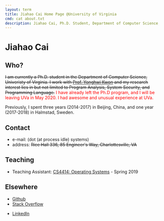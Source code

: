 ```yaml
---
layout: term
title: Jiahao Cai Home Page @University of Virginia
cmd: cat about.txt
description: Jiahao Cai, Ph.D. Student, Department of Computer Science, University of Virginia.
---
```


# Jiahao Cai

## Who?

<del>I am currently a Ph.D. student in the Department of Computer Science, Univeristy of Virginia. I work with [Prof. Yonghwi Kwon](https://yonghwi-kwon.github.io/) and my research interest lies in but not limited to Program Analysis, System Security, and Programming Language.</del> <font color="red">I have already left the Ph.D program, and I will be leaving UVa in May 2020. I had awesome and unusual experience at UVa.</font> 

Previously, I spent three years (2014-2017) in Beijing, China, and one year (2017-2018) in Halmstad, Sweden.

## Contact
+ e-mail: (dot (at process idle) systems)
+ address: <del>Rice Hall 336, 85 Engineer's Way, Charlottesville, VA</del>

## Teaching
+ Teaching Assistant: [CS4414: Operating Systems](https://www.cs.virginia.edu/~cr4bd/4414/S2019/) - Spring 2019

## Elsewhere
+ <a class = "dir" href="https://github.com/jiahao42">Github</a>
+ <a class = "dir" href="https://stackoverflow.com/users/story/5685664">Stack Overflow</a>
<!-- + <a class = "dir" href="https://twitter.com/caterpillarous">Twitter</a> -->
+ <a class = "dir" href="https://linkedin.com/in/jiahao-cai/">LinkedIn</a>
